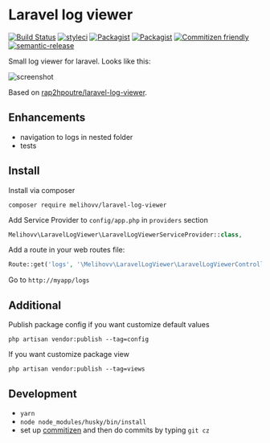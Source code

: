 Laravel log viewer
==================

[![Build Status](https://travis-ci.org/melihovv/laravel-log-viewer.svg?branch=master)](https://travis-ci.org/melihovv/laravel-log-viewer)
[![styleci](https://styleci.io/repos/78041678/shield)](https://styleci.io/repos/78041678)
[![Packagist](https://img.shields.io/packagist/v/melihovv/laravel-log-viewer.svg)]()
[![Packagist](https://img.shields.io/packagist/l/melihovv/laravel-log-viewer.svg)](https://packagist.org/packages/melihovv/laravel-log-viewer)
[![Commitizen friendly](https://img.shields.io/badge/commitizen-friendly-brightgreen.svg)](http://commitizen.github.io/cz-cli/)
[![semantic-release](https://img.shields.io/badge/%20%20%F0%9F%93%A6%F0%9F%9A%80-semantic--release-e10079.svg)](https://github.com/semantic-release/semantic-release)

Small log viewer for laravel. Looks like this:

![screenshot](https://cloud.githubusercontent.com/assets/8608721/21664637/e34b26e2-d2f8-11e6-8a7e-721f0009adb4.png)

Based on [rap2hpoutre/laravel-log-viewer](https://github.com/rap2hpoutre/laravel-log-viewer).

Enhancements
------------
- navigation to logs in nested folder
- tests

Install
-------
Install via composer
```
composer require melihovv/laravel-log-viewer
```

Add Service Provider to `config/app.php` in `providers` section
```php
Melihovv\LaravelLogViewer\LaravelLogViewerServiceProvider::class,
```

Add a route in your web routes file:
```php 
Route::get('logs', '\Melihovv\LaravelLogViewer\LaravelLogViewerController@index');
```

Go to `http://myapp/logs`

Additional
----------

Publish package config if you want customize default values
```
php artisan vendor:publish --tag=config
```

If you want customize package view
```
php artisan vendor:publish --tag=views
```

Development
-----------

- `yarn`
- `node node_modules/husky/bin/install`
- set up [commitizen](https://github.com/commitizen/cz-cli) and then do commits
by typing `git cz`
